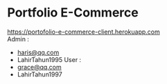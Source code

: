 # Portfolio E-Commerce  

https://portofolio-e-commerce-client.herokuapp.com  
Admin :  
- haris@qq.com
- LahirTahun1995
User :  
- grace@qq.com
- LahirTahun1997
